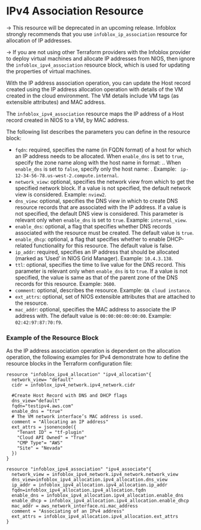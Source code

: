 # IPv4 Association Resource

-> This resource will be deprecated in an upcoming release. Infoblox strongly recommends that you use `infoblox_ip_association` resource for allocation of IP addresses.

-> If you are not using other Terraform providers with the Infoblox provider to deploy virtual machines and allocate IP addresses from NIOS, then ignore the `infoblox_ipv4_association` resource block, which is used for updating the properties of virtual machines.

With the IP address association operation, you can update the Host record created using the IP address allocation operation with details of the VM created in the cloud environment. The VM details include VM tags (as extensible attributes) and MAC address.

The `infoblox_ipv4_association` resource maps the IP address of a Host record created in NIOS to a VM, by MAC address.

The following list describes the parameters you can define in the resource block:

* `fqdn`: required, specifies the name (in FQDN format) of a host for which an IP address needs to be allocated. When `enable_dns` is set to `true`, specify the zone name along with the host name in format: <hostname>.<zone>.
  When `enable_dns` is set to `false`, specify only the host name: <hostname>. Example: ` ip-12-34-56-78.us-west-2.compute.internal`.
* `network_view`: optional, specifies the network view from which to get the specified network block. If a value is not specified, the default network view is considered. Example: `nview2`.
* `dns_view`: optional, specifies the DNS view in which to create DNS resource records that are associated with the IP address. If a value is not specified, the default DNS view is considered. This parameter is relevant only when `enable_dns` is set to `true`. Example: `internal_view`.
* `enable_dns`: optional, a flag that specifies whether DNS records associated with the resource must be created. The default value is `true`.
* `enable_dhcp`: optional, a flag that specifies whether to enable DHCP-related functionality for this resource. The default value is false.
* `ip_addr`: required, specifies an IP address that should be allocated (marked as ‘Used’ in NIOS Grid Manager). Example: `10.4.3.138`.
* `ttl`: optional, specifies the time to live value for the DNS record. This parameter is relevant only when `enable_dns` is to `true`. If a value is not specified, the value is same as that of the parent zone of the DNS records for this resource. Example: `3600`.
* `comment`: optional, describes the resource. Example: `QA cloud instance`.
* `ext_attrs`: optional, set of NIOS extensible attributes that are attached to the resource.
* `mac_addr`: optional, specifies the MAC address to associate the IP address with. The default value is `00:00:00:00:00:00`. Example: `02:42:97:87:70:f9`.

### Example of the Resource Block

As the IP address association operation is dependent on the allocation operation, the following examples for IPv4 demonstrate how to define the resource blocks in the Terraform configuration file:
```hcl
resource "infoblox_ipv4_allocation" "ipv4_allocation"{
  network_view= "default"
  cidr = infoblox_ipv4_network.ipv4_network.cidr

  #Create Host Record with DNS and DHCP flags
  dns_view="default"
  fqdn="testipv4.aws.com"
  enable_dns = "true"
  # The VM network interface’s MAC address is used.
  comment = "Allocating an IP address"
  ext_attrs = jsonencode({
    "Tenant ID" = "tf-plugin"
    "Cloud API Owned" = "True"
    "CMP Type"= "AWS"
    "Site" = "Nevada"
  })
}

resource "infoblox_ipv4_association" "ipv4_associate"{
  network_view = infoblox_ipv4_network.ipv4_network.network_view
  dns_view=infoblox_ipv4_allocation.ipv4_allocation.dns_view
  ip_addr = infoblox_ipv4_allocation.ipv4_allocation.ip_addr
  fqdn=infoblox_ipv4_allocation.ipv4_allocation.fqdn
  enable_dns = infoblox_ipv4_allocation.ipv4_allocation.enable_dns
  enable_dhcp = infoblox_ipv4_allocation.ipv4_allocation.enable_dhcp
  mac_addr = aws_network_interface.ni.mac_address
  comment = "Associating of an IPv4 address"
  ext_attrs = infoblox_ipv4_allocation.ipv4_allocation.ext_attrs
}
```
